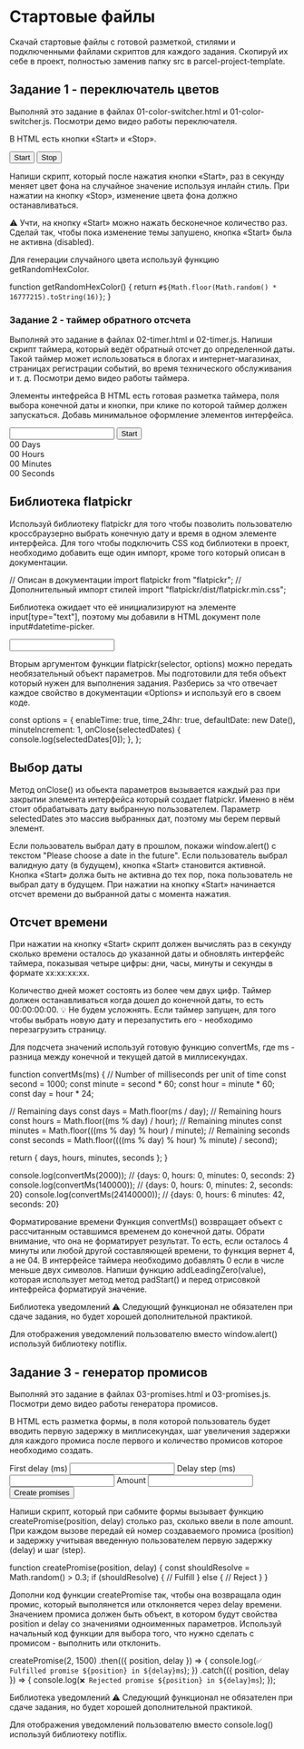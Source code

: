 # Стартовые файлы
Скачай стартовые файлы с готовой разметкой, стилями и подключенными файлами скриптов для каждого задания. Скопируй их себе в проект, полностью заменив папку src в parcel-project-template.

## Задание 1 - переключатель цветов
Выполняй это задание в файлах 01-color-switcher.html и 01-color-switcher.js. Посмотри демо видео работы переключателя.

В HTML есть кнопки «Start» и «Stop».

<button type="button" data-start>Start</button>
<button type="button" data-stop>Stop</button>

Напиши скрипт, который после нажатия кнопки «Start», раз в секунду меняет цвет фона <body> на случайное значение используя инлайн стиль. При нажатии на кнопку «Stop», изменение цвета фона должно останавливаться.

⚠️ Учти, на кнопку «Start» можно нажать бесконечное количество раз. Сделай так, чтобы пока изменение темы запушено, кнопка «Start» была не активна (disabled).

Для генерации случайного цвета используй функцию getRandomHexColor.

function getRandomHexColor() {
  return `#${Math.floor(Math.random() * 16777215).toString(16)}`;
}

### Задание 2 - таймер обратного отсчета

 Выполняй это задание в файлах 02-timer.html и 02-timer.js. Напиши скрипт таймера, который ведёт обратный отсчет до определенной даты. Такой таймер может использоваться в блогах и интернет-магазинах, страницах регистрации событий, во время технического обслуживания и т. д. Посмотри демо видео работы таймера.

Элементы интефрейса
В HTML есть готовая разметка таймера, поля выбора конечной даты и кнопки, при клике по которой таймер должен запускаться. Добавь минимальное оформление элементов интерфейса.

<input type="text" id="datetime-picker" />
<button type="button" data-start>Start</button>

<div class="timer">
  <div class="field">
    <span class="value" data-days>00</span>
    <span class="label">Days</span>
  </div>
  <div class="field">
    <span class="value" data-hours>00</span>
    <span class="label">Hours</span>
  </div>
  <div class="field">
    <span class="value" data-minutes>00</span>
    <span class="label">Minutes</span>
  </div>
  <div class="field">
    <span class="value" data-seconds>00</span>
    <span class="label">Seconds</span>
  </div>
</div>


## Библиотека flatpickr
Используй библиотеку flatpickr для того чтобы позволить пользователю кроссбраузерно выбрать конечную дату и время в одном элементе интерфейса. Для того чтобы подключить CSS код библиотеки в проект, необходимо добавить еще один импорт, кроме того который описан в документации.

// Описан в документации
import flatpickr from "flatpickr";
// Дополнительный импорт стилей
import "flatpickr/dist/flatpickr.min.css";

Библиотека ожидает что её инициализируют на элементе input[type="text"], поэтому мы добавили в HTML документ поле input#datetime-picker.

<input type="text" id="datetime-picker" />

Вторым аргументом функции flatpickr(selector, options) можно передать необязательный объект параметров. Мы подготовили для тебя объект который нужен для выполнения задания. Разберись за что отвечает каждое свойство в документации «Options» и используй его в своем коде.

const options = {
  enableTime: true,
  time_24hr: true,
  defaultDate: new Date(),
  minuteIncrement: 1,
  onClose(selectedDates) {
    console.log(selectedDates[0]);
  },
};

## Выбор даты
Метод onClose() из обьекта параметров вызывается каждый раз при закрытии элемента интерфейса который создает flatpickr. Именно в нём стоит обрабатывать дату выбранную пользователем. Параметр selectedDates это массив выбранных дат, поэтому мы берем первый элемент.

Если пользователь выбрал дату в прошлом, покажи window.alert() с текстом "Please choose a date in the future".
Если пользователь выбрал валидную дату (в будущем), кнопка «Start» становится активной.
Кнопка «Start» должа быть не активна до тех пор, пока пользователь не выбрал дату в будущем.
При нажатии на кнопку «Start» начинается отсчет времени до выбранной даты с момента нажатия.


## Отсчет времени
При нажатии на кнопку «Start» скрипт должен вычислять раз в секунду сколько времени осталось до указанной даты и обновлять интерфейс таймера, показывая четыре цифры: дни, часы, минуты и секунды в формате xx:xx:xx:xx.

Количество дней может состоять из более чем двух цифр.
Таймер должен останавливаться когда дошел до конечной даты, то есть 00:00:00:00.
💡 Не будем усложнять. Если таймер запущен, для того чтобы выбрать новую дату и перезапустить его - необходимо перезагрузить страницу.

Для подсчета значений используй готовую функцию convertMs, где ms - разница между конечной и текущей датой в миллисекундах.

function convertMs(ms) {
  // Number of milliseconds per unit of time
  const second = 1000;
  const minute = second * 60;
  const hour = minute * 60;
  const day = hour * 24;

  // Remaining days
  const days = Math.floor(ms / day);
  // Remaining hours
  const hours = Math.floor((ms % day) / hour);
  // Remaining minutes
  const minutes = Math.floor(((ms % day) % hour) / minute);
  // Remaining seconds
  const seconds = Math.floor((((ms % day) % hour) % minute) / second);

  return { days, hours, minutes, seconds };
}

console.log(convertMs(2000)); // {days: 0, hours: 0, minutes: 0, seconds: 2}
console.log(convertMs(140000)); // {days: 0, hours: 0, minutes: 2, seconds: 20}
console.log(convertMs(24140000)); // {days: 0, hours: 6 minutes: 42, seconds: 20}

Форматирование времени
Функция convertMs() возвращает объект с рассчитанным оставшимся временем до конечной даты. Обрати внимание, что она не форматирует результат. То есть, если осталось 4 минуты или любой другой составляющей времени, то функция вернет 4, а не 04. В интерфейсе таймера необходимо добавлять 0 если в числе меньше двух символов. Напиши функцию addLeadingZero(value), которая использует метод метод padStart() и перед отрисовкой интефрейса форматируй значение.

Библиотека уведомлений
⚠️ Следующий функционал не обязателен при сдаче задания, но будет хорошей дополнительной практикой.

Для отображения уведомлений пользователю вместо window.alert() используй библиотеку notiflix.

## Задание 3 - генератор промисов
Выполняй это задание в файлах 03-promises.html и 03-promises.js. Посмотри демо видео работы генератора промисов.

В HTML есть разметка формы, в поля которой пользователь будет вводить первую задержку в миллисекундах, шаг увеличения задержки для каждого промиса после первого и количество промисов которое необходимо создать.

<form class="form">
  <label>
    First delay (ms)
    <input type="number" name="delay" required />
  </label>
  <label>
    Delay step (ms)
    <input type="number" name="step" required />
  </label>
  <label>
    Amount
    <input type="number" name="amount" required />
  </label>
  <button type="submit">Create promises</button>
</form>

Напиши скрипт, который при сабмите формы вызывает функцию createPromise(position, delay) столько раз, сколько ввели в поле amount. При каждом вызове передай ей номер создаваемого промиса (position) и задержку учитывая введенную пользователем первую задержку (delay) и шаг (step).

function createPromise(position, delay) {
  const shouldResolve = Math.random() > 0.3;
  if (shouldResolve) {
    // Fulfill
  } else {
    // Reject
  }
}

Дополни код функции createPromise так, чтобы она возвращала один промис, который выполянется или отклоняется через delay времени. Значением промиса должен быть объект, в котором будут свойства position и delay со значениями одноименных параметров. Используй начальный код функции для выбора того, что нужно сделать с промисом - выполнить или отклонить.

createPromise(2, 1500)
  .then(({ position, delay }) => {
    console.log(`✅ Fulfilled promise ${position} in ${delay}ms`);
  })
  .catch(({ position, delay }) => {
    console.log(`❌ Rejected promise ${position} in ${delay}ms`);
  });

Библиотека уведомлений
⚠️ Следующий функционал не обязателен при сдаче задания, но будет хорошей дополнительной практикой.

Для отображения уведомлений пользователю вместо console.log() используй библиотеку notiflix.
